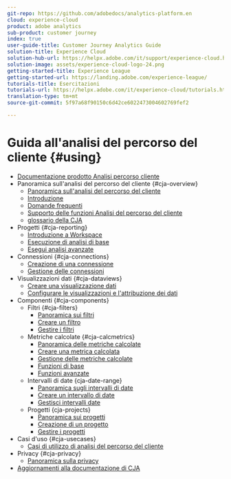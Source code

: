 ```yaml
---
git-repo: https://github.com/adobedocs/analytics-platform.en
cloud: experience-cloud
product: adobe analytics
sub-product: customer journey
index: true
user-guide-title: Customer Journey Analytics Guide
solution-title: Experience Cloud
solution-hub-url: https://helpx.adobe.com/it/support/experience-cloud.html
solution-image: assets/experience-cloud-logo-24.png
getting-started-title: Experience League
getting-started-url: https://landing.adobe.com/experience-league/
tutorials-title: Esercitazioni
tutorials-url: https://helpx.adobe.com/it/experience-cloud/tutorials.html
translation-type: tm+mt
source-git-commit: 5f97a68f90150c6d42ce6022473004602769fef2

---
```



# Guida all&#39;analisi del percorso del cliente {#using}

+ [Documentazione prodotto Analisi percorso cliente](getting-started/cja-landing.md)
+ Panoramica sull&#39;analisi del percorso del cliente {#cja-overview}
   + [Panoramica sull&#39;analisi del percorso del cliente](getting-started/cja-overview.md)
   + [Introduzione](getting-started/cja-getting-started.md)
   + [Domande frequenti](getting-started/cja-faq.md)
   + [Supporto delle funzioni Analisi del percorso del cliente](getting-started/cja-aa.md)
   + [glossario della CJA](getting-started/cja-glossary.md)
+ Progetti {#cja-reporting}
   + [Introduzione a Workspace](projects/workspace-basics.md)
   + [Esecuzione di analisi di base](projects/perform-basic-analysis.md)
   + [Esegui analisi avanzate](projects/perform-adv-analysis.md)
+ Connessioni {#cja-connections}
   + [Creazione di una connessione](connections/create-connection.md)
   + [Gestione delle connessioni](connections/manage-connection.md)
+ Visualizzazioni dati {#cja-dataviews}
   + [Creare una visualizzazione dati](data-views/create-dataview.md)
   + [Configurare le visualizzazioni e l&#39;attribuzione dei dati](data-views/configure-dataviews.md)
+ Componenti {#cja-components}
   + Filtri {#cja-filters}
      + [Panoramica sui filtri](components/filters/filters-overview.md)
      + [Creare un filtro](components/filters/create-filters.md)
      + [Gestire i filtri](components/filters/manage-filters.md)
   + Metriche calcolate {#cja-calcmetrics}
      + [Panoramica delle metriche calcolate](components/calc-metrics/calc-metr-overview.md)
      + [Creare una metrica calcolata](components/calc-metrics/create.md)
      + [Gestione delle metriche calcolate](components/calc-metrics/manage.md)
      + [Funzioni di base](components/calc-metrics/cm-functions.md)
      + [Funzioni avanzate](components/calc-metrics/cm-adv-functions.md)
   + Intervalli di date {cja-date-range}
      + [Panoramica sugli intervalli di date](components/date-ranges/overview.md)
      + [Creare un intervallo di date](components/date-ranges/create.md)
      + [Gestisci intervalli date](components/date-ranges/manage.md)
   + Progetti {cja-projects}
      + [Panoramica sui progetti](components/projects/overview.md)
      + [Creazione di un progetto](components/projects/create.md)
      + [Gestire i progetti](components/projects/manage.md)
+ Casi d&#39;uso {#cja-usecases}
   + [Casi di utilizzo di analisi del percorso del cliente](use-cases/cja-usecases.md)
+ Privacy {#cja-privacy}
   + [Panoramica sulla privacy](privacy/privacy-overview.md)
+ [Aggiornamenti alla documentazione di CJA](doc-changes.md)
